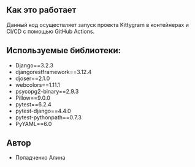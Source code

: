 ## Как это работает
Данный код осуществляет запуск проекта Kittygram в контейнерах и CI/CD с помощью GitHub Actions.

## Используемые библиотеки:
- Django==3.2.3
- djangorestframework==3.12.4
- djoser==2.1.0
- webcolors==1.11.1
- psycopg2-binary==2.9.3
- Pillow==9.0.0
- pytest==6.2.4
- pytest-django==4.4.0
- pytest-pythonpath==0.7.3
- PyYAML==6.0

## Автор

- Попадченко Алина 
